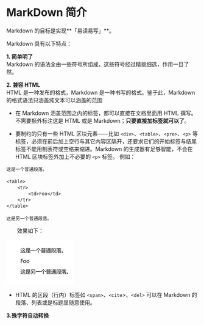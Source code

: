 # MarkDown 简介

Markdown 的目标是实现**「易读易写」**。

Markdown 具有以下特点：

**1\. 简单明了**<br>
Markdown 的语法全由一些符号所组成，这些符号经过精挑细选，作用一目了然。

**2\. 兼容 HTML**<br>
HTML 是一种发布的格式，Markdown 是一种书写的格式。鉴于此，Markdown 的格式语法只涵盖纯文本可以涵盖的范围
  - 在 Markdown 涵盖范围之内的标签，都可以直接在文档里面用 HTML 撰写。不需要额外标注这是 HTML 或是 Markdown；**只要直接加标签就可以了**。

  - 要制约的只有一些 HTML 区块元素――比如 `<div>`、`<table>`、`<pre>`、`<p>` 等标签，必须在前后加上空行与其它内容区隔开，还要求它们的开始标签与结尾标签不能用制表符或空格来缩进。Markdown 的生成器有足够智能，不会在 HTML 区块标签外加上不必要的 `<p>` 标签。
例如：

```
这是一个普通段落。

<table>
    <tr>
        <td>Foo</td>
    </tr>
</table>

这是另一个普通段落。

```

&emsp;&emsp;效果如下：

![table_example](pictures/table_example.jpg)

  - HTML 的区段（行内）标签如 `<span>`、`<cite`>、`<del>` 可以在 Markdown 的段落、列表或是标题里随意使用。

**3\.殊字符自动转换**<br>


